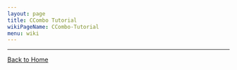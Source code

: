 ```yaml
---
layout: page
title: CCombo Tutorial
wikiPageName: CCombo-Tutorial
menu: wiki
---
```


***

[Back to Home]({{site.baseurl}}/eclipse.tutorial/wiki/)
